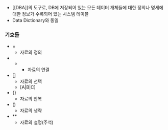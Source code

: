 - [[DBA]]의 도구로, DB에 저장되어 있는 모든 데이터 개체들에 대한 정의나 명세에 대한 정보가 수록되어 있는 시스템 테이블
- Data Dictionary와 동일

### 기호들
- =
	- 자료의 정의
- +
	- 자료의 연결
- []
	- 자료의 선택
	- [A|B|C]
- {}
	- 자료의 반복
- ()
	- 자료의 생략
- **
	- 자료의 설명(주석)
